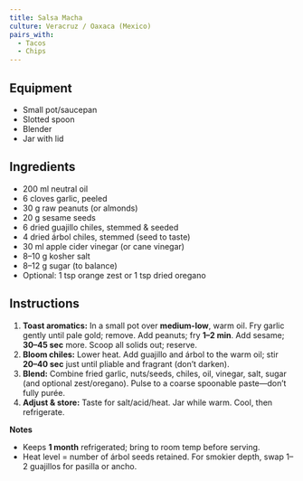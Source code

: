 ```yaml
---
title: Salsa Macha
culture: Veracruz / Oaxaca (Mexico)
pairs_with:
  - Tacos
  - Chips
---
```


## Equipment
- Small pot/saucepan
- Slotted spoon
- Blender
- Jar with lid

## Ingredients
- 200 ml neutral oil
- 6 cloves garlic, peeled
- 30 g raw peanuts (or almonds)
- 20 g sesame seeds
- 6 dried guajillo chiles, stemmed & seeded
- 4 dried árbol chiles, stemmed (seed to taste)
- 30 ml apple cider vinegar (or cane vinegar)
- 8–10 g kosher salt
- 8–12 g sugar (to balance)
- Optional: 1 tsp orange zest or 1 tsp dried oregano

## Instructions
1. **Toast aromatics:** In a small pot over **medium-low**, warm oil. Fry garlic gently until pale gold; remove. Add peanuts; fry **1–2 min**. Add sesame; **30–45 sec** more. Scoop all solids out; reserve.
2. **Bloom chiles:** Lower heat. Add guajillo and árbol to the warm oil; stir **20–40 sec** just until pliable and fragrant (don’t darken).
3. **Blend:** Combine fried garlic, nuts/seeds, chiles, oil, vinegar, salt, sugar (and optional zest/oregano). Pulse to a coarse spoonable paste—don’t fully purée.
4. **Adjust & store:** Taste for salt/acid/heat. Jar while warm. Cool, then refrigerate.

**Notes**
- Keeps **1 month** refrigerated; bring to room temp before serving.  
- Heat level = number of árbol seeds retained. For smokier depth, swap 1–2 guajillos for pasilla or ancho.
